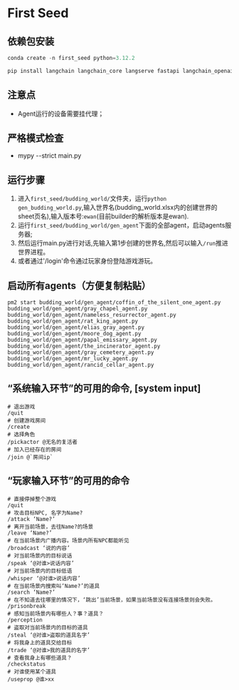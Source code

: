# First Seed

## 依赖包安装
```python
conda create -n first_seed python=3.12.2 

pip install langchain langchain_core langserve fastapi langchain_openai sse_starlette faiss-cpu loguru mypy pandas openpyxl overrides Jinja2
```

## 注意点
- Agent运行的设备需要挂代理；

## 严格模式检查
- mypy --strict main.py

## 运行步骤
1. 进入`first_seed/budding_world/`文件夹，运行`python gen_budding_world.py`,输入世界名(budding_world.xlsx内的创建世界的sheet页名),输入版本号:`ewan`(目前builder的解析版本是ewan).
2. 运行`first_seed/budding_world/gen_agent`下面的全部agent，启动agents服务器;
3. 然后运行main.py进行对话,先输入第1步创建的世界名,然后可以输入`/run`推进世界进程。
4. 或者通过'/login'命令通过玩家身份登陆游戏游玩。

## 启动所有agents（方便复制粘贴）
```shell
pm2 start budding_world/gen_agent/coffin_of_the_silent_one_agent.py budding_world/gen_agent/gray_chapel_agent.py budding_world/gen_agent/nameless_resurrector_agent.py budding_world/gen_agent/rat_king_agent.py budding_world/gen_agent/elias_gray_agent.py budding_world/gen_agent/moore_dog_agent.py budding_world/gen_agent/papal_emissary_agent.py budding_world/gen_agent/the_incinerator_agent.py budding_world/gen_agent/gray_cemetery_agent.py budding_world/gen_agent/mr_lucky_agent.py budding_world/gen_agent/rancid_cellar_agent.py
```


## “系统输入环节”的可用的命令, [system input]
```shell
# 退出游戏
/quit 
# 创建游戏房间
/create
# 选择角色
/pickactor @无名的复活者
# 加入已经存在的房间
/join @`房间ip`
```

## “玩家输入环节”的可用的命令
```shell
# 直接停掉整个游戏
/quit
# 攻击目标NPC, 名字为Name?
/attack ‘Name?’
# 离开当前场景，去往Name?的场景
/leave ‘Name?’
# 在当前场景内广播内容。场景内所有NPC都能听见
/broadcast ‘说的内容’
# 对当前场景内的目标说话
/speak ‘@对谁>说话内容’
# 对当前场景内的目标低语
/whisper ‘@对谁>说话内容’
# 在当前场景内搜索叫‘Name?’的道具
/search ‘Name?’
# 在不知道去往哪里的情况下，‘跳出’当前场景，如果当前场景没有连接场景则会失败。
/prisonbreak
# 感知当前场景内有哪些人？事？道具？
/perception
# 盗取对当前场景内的目标的道具
/steal ‘@对谁>盗取的道具名字’
# 将我身上的道具交给目标
/trade ‘@对谁>我的道具的名字’
# 查看我身上有哪些道具？
/checkstatus
# 对谁使用某个道具
/useprop @谁>xx
```
